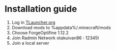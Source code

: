 # Installation guide

1. Log in [TLauncher.org](https://tlauncher.org)
2. Download mods to %appdata%/.minecraft/mods
3. Choose ForgeOptifine 1.12.2
4. Join Radmin Network otakuivan86 : 12345l
5. Join a local server

